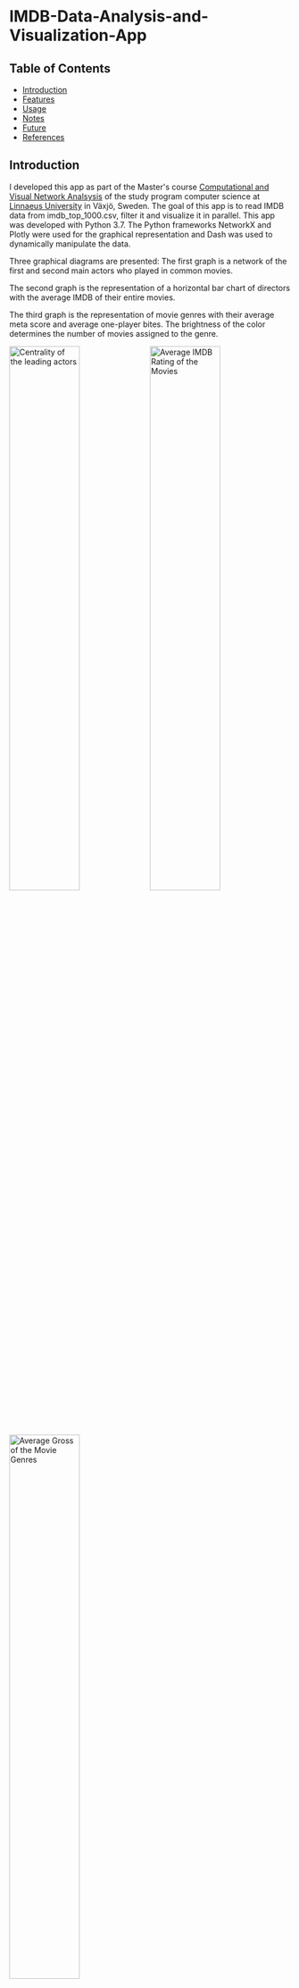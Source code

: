 # IMDB-Data-Analysis-and-Visualization-App

## Table of Contents  
- [Introduction](#introduction) 
- [Features](#features)
- [Usage](#usage)
- [Notes](#notes)
- [Future](#future)
- [References](#references)

## Introduction
I developed this app as part of the Master's course [Computational and Visual Network Analsysis](https://lnu.se/en/research/PhD-studies/kurser/ftk/computational-and-visual-network-analysis/) of the study program computer science at [Linnaeus University](https://lnu.se/) in Växjö, Sweden. The goal of this app is to read IMDB data from imdb_top_1000.csv, filter it and visualize it in parallel. This app was developed with Python 3.7. The Python frameworks NetworkX and Plotly were used for the graphical representation and Dash was used to dynamically manipulate the data. 

Three graphical diagrams are presented: The first graph is a network of the first and second main actors who played in common movies.

The second graph is the representation of a horizontal bar chart of directors with the average IMDB of their entire movies.

The third graph is the representation of movie genres with their average meta score and average one-player bites. The brightness of the color determines the number of movies assigned to the genre.

<img alt="Centrality of the leading actors" src="https://github.com/RamoramaInteractive/IMDB-Data-Analysis-and-Visualization-App/blob/master/Screen001.jpg" width="50%" height="50%"><img alt="Average IMDB Rating of the Movies" src="https://github.com/RamoramaInteractive/IMDB-Data-Analysis-and-Visualization-App/blob/master/Screen002.jpg" width="50%" height="50%"><img alt="Average Gross of the Movie Genres" src="https://github.com/RamoramaInteractive/IMDB-Data-Analysis-and-Visualization-App/blob/master/Screen003.jpg" width="50%" height="50%">

## Features
* Calculation of the shortest path between two leading actors.
* Determination of an actor's degree (number of connections).
* Listing the connections and movies of an certain actor.
* Addition, removal, selecting and deselecting of certain actors.
* Setting the modifications of the actor's network back to default.
* Listing the centralities of an certain actor (rankings of actors within the network graph corresponding to their network position.).
* Selection and Deselection of directors, movies and genre.
* Listing of movie genres, ratings of the director's movies and their ratings.

## Usage
Before you start the application, make sure you install the required libraries from requirement.txt.

`pip install -r requirements.txt`

To start the application you need to type the following

`python ramon_wilhelm_assignment003.py`.

If you see a message like

`Dash is running on http://127.0.0.1:8050/`

Copy the IP address and paste it into your browser. 

## Notes
Due to the Spring layout and the calculation of the actor network, there are slight delays. If the network is reduced, the app runs faster. Due to the filtering of the movies, the actor network does not change. 

## Future
Improvements and bug fixing are planned.

## References
* [IMDB Movie Dataset](https://www.kaggle.com/harshitshankhdhar/imdb-dataset-of-top-1000-movies-and-tv-shows)
* [NetworkX](https://networkx.org/documentation/stable/reference/algorithms/index.html)
* [Plotly](https://plotly.com/)
* [Dash](https://dash.plotly.com/)
